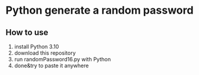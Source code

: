 # Python generate a random password

## How to use
1. install Python 3.10
2. download this repository
3. run randomPassword16.py with Python
4. done&try to paste it anywhere

